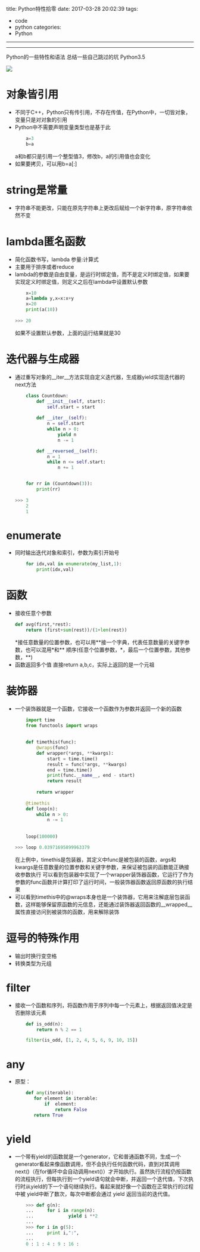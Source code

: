title: Python特性拾零
date: 2017-03-28 20:02:39
tags:
-	code
-	python
categories:
-	Python
---
***
Python的一些特性和语法
总结一些自己跳过的坑
Python3.5

<!--more-->

![](http://ojtdnrpmt.bkt.clouddn.com/blog/20170328/200539402.png)

# 对象皆引用
-	不同于C++，Python只有传引用，不存在传值，在Python中，一切皆对象，变量只是对对象的引用
-	Python中不需要声明变量类型也是基于此
	```Python
		a=3
		b=a
	```
	a和b都只是引用一个整型值3，修改b，a的引用值也会变化
-	如果要拷贝，可以用b=a[:]

# string是常量
-	字符串不能更改，只能在原先字符串上更改后赋给一个新字符串，原字符串依然不变

# lambda匿名函数
-	简化函数书写，lambda 参量:计算式
-	主要用于排序或者reduce
-	lambda的参数是自由变量，是运行时绑定值，而不是定义时绑定值，如果要实现定义时绑定值，则定义之后在lambda中设置默认参数
	```Python
		x=10
		a=lambda y,x=x:x+y
		x=20
		print(a(10))
		
	>>> 20
	```
	如果不设置默认参数，上面的运行结果就是30
	
# 迭代器与生成器
-	通过重写对象的__iter__方法实现自定义迭代器，生成器yield实现迭代器的next方法
	```Python
		class Countdown:
			def __init__(self, start):
				self.start = start
		
			def __iter__(self):
				n = self.start
				while n > 0:
					yield n
					n -= 1
    
			def __reversed__(self):
				n = 1
				while n <= self.start:
					n += 1
    
    
		for rr in (Countdown(3)):
			print(rr)
		
	>>> 3
	    2
	    1
	```

# enumerate
-	同时输出迭代对象和索引，参数为索引开始号
	```Python
		for idx,val in enumerate(my_list,1):
			print(idx,val)
	```

# 函数
-	接收任意个参数
	```Python
	def avg(first,*rest):
		return (first+sum(rest))/(1+len(rest))
	```
	\*接任意数量的位置参数，也可以用\*\*接一个字典，代表任意数量的关键字参数，也可以混用\*和\*\*
	顺序(任意个位置参数，\*，最后一个位置参数，其他参数，\*\*)
-	函数返回多个值
	直接return a,b,c，实际上返回的是一个元祖

# 装饰器
-	一个装饰器就是一个函数，它接收一个函数作为参数并返回一个新的函数
	```Python
		import time
		from functools import wraps
		
		
		def timethis(func):
			@wraps(func)
			def wrapper(*args, **kwargs):
				start = time.time()
				result = func(*args, **kwargs)
				end = time.time()
				print(func.__name__, end - start)
				return result
		
			return wrapper
		
		@timethis
		def loop(n):
			while n > 0:
				n -= 1
		
		
		loop(100000)
	
	>>> loop 0.03971695899963379
	```
	在上例中，timethis是包装器，其定义中func是被包装的函数，args和kwargs是任意数量的位置参数和关键字参数，来保证被包装的函数能正确接收参数执行
	可以看到包装器中实现了一个wrapper装饰器函数，它运行了作为参数的func函数并计算打印了运行时间，一般装饰器函数返回原函数的执行结果
-	可以看到timethis中的@wraps本身也是一个装饰器，它用来注解底层包装函数，这样能够保留原函数的元信息，还能通过装饰器返回函数的__wrapped__属性直接访问到被装饰的函数，用来解除装饰

# 逗号的特殊作用
-	输出时换行变空格
-	转换类型为元组

# filter
-	接收一个函数和序列，将函数作用于序列中每一个元素上，根据返回值决定是否删除该元素
	```Python
		def is_odd(n):
			return n % 2 == 1

		filter(is_odd, [1, 2, 4, 5, 6, 9, 10, 15])
	```

# any
-	原型：
	```Python				
		def any(iterable):
		   for element in iterable:
			   if  element:
				   return False
		   return True
	```

# yield
-	一个带有yield的函数就是一个generator，它和普通函数不同，生成一个generator看起来像函数调用，但不会执行任何函数代码，直到对其调用next()（在for循环中会自动调用next()）才开始执行。虽然执行流程仍按函数的流程执行，但每执行到一个yield语句就会中断，并返回一个迭代值，下次执行时从yield的下一个语句继续执行。看起来就好像一个函数在正常执行的过程中被 yield中断了数次，每次中断都会通过 yield 返回当前的迭代值。
	```Python
		>>> def g(n):
		...     for i in range(n):
		...             yield i **2
		...
		>>> for i in g(5):
		...     print i,":",
		...
		0 : 1 : 4 : 9 : 16 :
	```